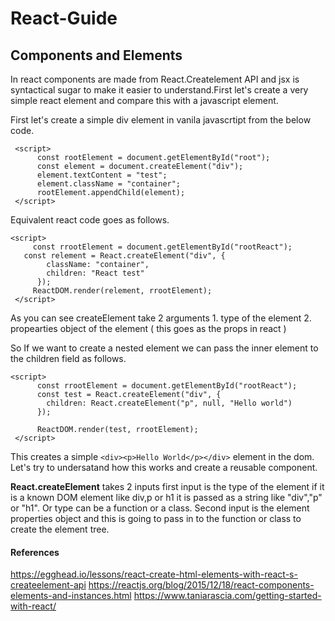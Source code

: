# React-Guide

## Components and Elements

In react components are made from React.Createlement API and jsx is syntactical sugar to make it easier to understand.First let's create a very simple react element and compare this with a javascript element.

First let's create a simple div element in vanila javascrtipt from the below code.

```
 <script>
      const rootElement = document.getElementById("root");
      const element = document.createElement("div");
      element.textContent = "test";
      element.className = "container";
      rootElement.appendChild(element);
 </script>
```

Equivalent react code goes as follows.

```
<script>
     const rrootElement = document.getElementById("rootReact");
   const relement = React.createElement("div", {
        className: "container",
        children: "React test"
      });
     ReactDOM.render(relement, rrootElement);
 </script>

```
As you can see createElement take 2 arguments 
    1. type of the element
    2. propearties object of the element ( this goes as the props in react )
    
So If we want to create a nested element we can pass the inner element to the children field as follows.

```
<script>
      const rrootElement = document.getElementById("rootReact");
      const test = React.createElement("div", {
        children: React.createElement("p", null, "Hello world")
      });

      ReactDOM.render(test, rrootElement);
 </script>
````
This creates a simple `<div><p>Hello World</p></div>` element in the dom. Let's try to undersatand how this works and create a reusable component.

**React.createElement** takes 2 inputs first input is the type of the element if it is a known DOM element like div,p or h1 it is passed as a string like "div","p" or "h1". Or type can be a function or a class. Second input is the element properties object and this is going to pass in to the function or class to create the element tree.



#### References

https://egghead.io/lessons/react-create-html-elements-with-react-s-createelement-api
https://reactjs.org/blog/2015/12/18/react-components-elements-and-instances.html
https://www.taniarascia.com/getting-started-with-react/
